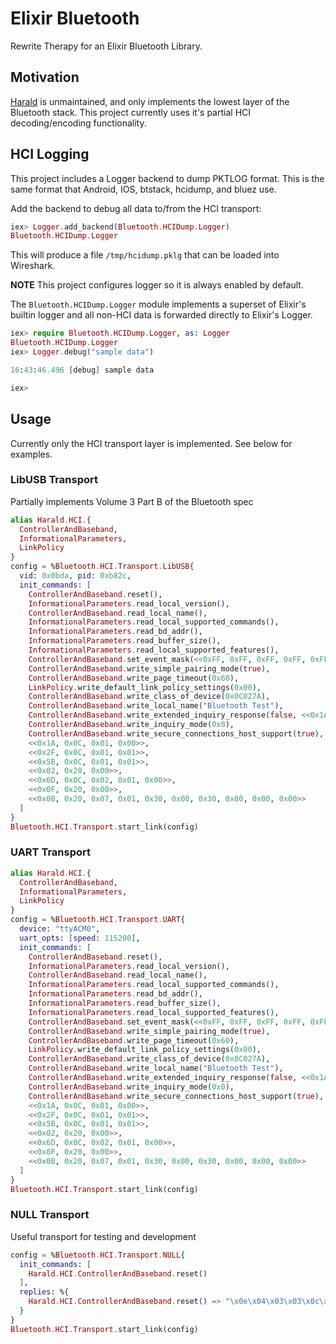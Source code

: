 # Elixir Bluetooth

Rewrite Therapy for an Elixir Bluetooth Library.

## Motivation

[Harald](https://github.com/smartrent/harald/) is unmaintained, and only
implements the lowest layer of the Bluetooth stack. This project currently uses
it's partial HCI decoding/encoding functionality.

## HCI Logging

This project includes a Logger backend to dump PKTLOG format. This is the same format
that Android, IOS, btstack, hcidump, and bluez use.

Add the backend to debug all data to/from the HCI transport:

```elixir
iex> Logger.add_backend(Bluetooth.HCIDump.Logger)
Bluetooth.HCIDump.Logger
```

This will produce a file `/tmp/hcidump.pklg` that can be loaded into Wireshark.

**NOTE** This project configures logger so it is always enabled by default.

The `Bluetooth.HCIDump.Logger` module implements a superset of Elixir's builtin logger and
all non-HCI data is forwarded directly to Elixir's Logger.

```elixir
iex> require Bluetooth.HCIDump.Logger, as: Logger
Bluetooth.HCIDump.Logger
iex> Logger.debug("sample data")

16:43:46.496 [debug] sample data

iex>
```

## Usage

Currently only the HCI transport layer is implemented. See below for examples.

### LibUSB Transport

Partially implements Volume 3 Part B of the Bluetooth spec

```elixir
alias Harald.HCI.{
  ControllerAndBaseband,
  InformationalParameters,
  LinkPolicy
}
config = %Bluetooth.HCI.Transport.LibUSB{
  vid: 0x0bda, pid: 0xb82c,
  init_commands: [
    ControllerAndBaseband.reset(),
    InformationalParameters.read_local_version(),
    ControllerAndBaseband.read_local_name(),
    InformationalParameters.read_local_supported_commands(),
    InformationalParameters.read_bd_addr(),
    InformationalParameters.read_buffer_size(),
    InformationalParameters.read_local_supported_features(),
    ControllerAndBaseband.set_event_mask(<<0xFF, 0xFF, 0xFF, 0xFF, 0xFF, 0xFF, 0xFF, 0x3F>>),
    ControllerAndBaseband.write_simple_pairing_mode(true),
    ControllerAndBaseband.write_page_timeout(0x60),
    LinkPolicy.write_default_link_policy_settings(0x00),
    ControllerAndBaseband.write_class_of_device(0x0C027A),
    ControllerAndBaseband.write_local_name("Bluetooth Test"),
    ControllerAndBaseband.write_extended_inquiry_response(false, <<0x1A, 0x9, 0x42, 0x54, 0x73, 0x74, 0x61, 0x63, 0x6B, 0x20, 0x45, 0x20, 0x38, 0x3A, 0x34, 0x45, 0x3A, 0x30, 0x36, 0x3A, 0x38, 0x31, 0x3A, 0x41, 0x34, 0x3A, 0x35, 0x30, 0x20>>),
    ControllerAndBaseband.write_inquiry_mode(0x0),
    ControllerAndBaseband.write_secure_connections_host_support(true),
    <<0x1A, 0x0C, 0x01, 0x00>>,
    <<0x2F, 0x0C, 0x01, 0x01>>,
    <<0x5B, 0x0C, 0x01, 0x01>>,
    <<0x02, 0x20, 0x00>>,
    <<0x6D, 0x0C, 0x02, 0x01, 0x00>>,
    <<0x0F, 0x20, 0x00>>,
    <<0x0B, 0x20, 0x07, 0x01, 0x30, 0x00, 0x30, 0x00, 0x00, 0x00>>
  ]
}
Bluetooth.HCI.Transport.start_link(config)
```

### UART Transport

```elixir
alias Harald.HCI.{
  ControllerAndBaseband,
  InformationalParameters,
  LinkPolicy
}
config = %Bluetooth.HCI.Transport.UART{
  device: "ttyACM0",
  uart_opts: [speed: 115200],
  init_commands: [
    ControllerAndBaseband.reset(),
    InformationalParameters.read_local_version(),
    ControllerAndBaseband.read_local_name(),
    InformationalParameters.read_local_supported_commands(),
    InformationalParameters.read_bd_addr(),
    InformationalParameters.read_buffer_size(),
    InformationalParameters.read_local_supported_features(),
    ControllerAndBaseband.set_event_mask(<<0xFF, 0xFF, 0xFF, 0xFF, 0xFF, 0xFF, 0xFF, 0x3F>>),
    ControllerAndBaseband.write_simple_pairing_mode(true),
    ControllerAndBaseband.write_page_timeout(0x60),
    LinkPolicy.write_default_link_policy_settings(0x00),
    ControllerAndBaseband.write_class_of_device(0x0C027A),
    ControllerAndBaseband.write_local_name("Bluetooth Test"),
    ControllerAndBaseband.write_extended_inquiry_response(false, <<0x1A, 0x9, 0x42, 0x54, 0x73, 0x74, 0x61, 0x63, 0x6B, 0x20, 0x45, 0x20, 0x38, 0x3A, 0x34, 0x45, 0x3A, 0x30, 0x36, 0x3A, 0x38, 0x31, 0x3A, 0x41, 0x34, 0x3A, 0x35, 0x30, 0x20>>),
    ControllerAndBaseband.write_inquiry_mode(0x0),
    ControllerAndBaseband.write_secure_connections_host_support(true),
    <<0x1A, 0x0C, 0x01, 0x00>>,
    <<0x2F, 0x0C, 0x01, 0x01>>,
    <<0x5B, 0x0C, 0x01, 0x01>>,
    <<0x02, 0x20, 0x00>>,
    <<0x6D, 0x0C, 0x02, 0x01, 0x00>>,
    <<0x0F, 0x20, 0x00>>,
    <<0x0B, 0x20, 0x07, 0x01, 0x30, 0x00, 0x30, 0x00, 0x00, 0x00>>
  ]
}
Bluetooth.HCI.Transport.start_link(config)
```

### NULL Transport

Useful transport for testing and development

```elixir
config = %Bluetooth.HCI.Transport.NULL{
  init_commands: [
    Harald.HCI.ControllerAndBaseband.reset()
  ],
  replies: %{
    Harald.HCI.ControllerAndBaseband.reset() => "\x0e\x04\x03\x03\x0c\x00"
  }
}
Bluetooth.HCI.Transport.start_link(config)
```
